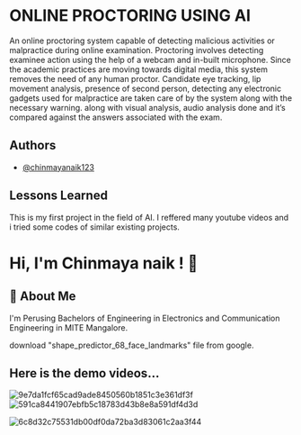 
# ONLINE PROCTORING USING AI

An online proctoring system capable of detecting malicious activities or malpractice during online examination. Proctoring involves detecting  examinee action using the help of a webcam and in-built microphone. Since the academic practices are moving towards digital media, this system removes the need of any human proctor. Candidate eye tracking, lip movement analysis, presence of second person, detecting any electronic gadgets used for malpractice are taken care of by the system along with the necessary warning. along with visual analysis, audio analysis done and it’s compared against the answers associated with the exam.



## Authors

- [@chinmayanaik123](https://github.com/chinmayanaik123/)

  
## Lessons Learned

This is my first project in the field of AI. I reffered many  youtube videos and i tried some  codes of similar existing projects.

  
# Hi, I'm Chinmaya naik ! 👋

  
## 🚀 About Me
I'm Perusing Bachelors of Engineering in Electronics and Communication Engineering in MITE Mangalore.

download "shape_predictor_68_face_landmarks" file from google.

## Here is the demo videos...
![9e7da1fcf65cad9ade8450560b1851c3e361df3f](https://user-images.githubusercontent.com/67550103/128872776-bcf383b5-a55c-4a67-8d7b-f08ab88ef476.gif)
![591ca8441907ebfb5c18783d43b8e8a591df4d3d](https://user-images.githubusercontent.com/67550103/128872835-0a5a85d1-a136-441f-9b99-7b856902ebf4.gif)


![6c8d32c75531db00df0da72ba3d83061c2aa3f44](https://user-images.githubusercontent.com/67550103/128872962-a17aea9d-1db6-4292-b478-571ec14d0250.gif)
